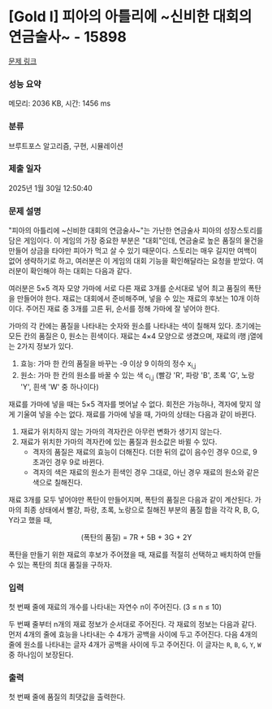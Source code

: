 # [Gold I] 피아의 아틀리에 ~신비한 대회의 연금술사~ - 15898 

[문제 링크](https://www.acmicpc.net/problem/15898) 

### 성능 요약

메모리: 2036 KB, 시간: 1456 ms

### 분류

브루트포스 알고리즘, 구현, 시뮬레이션

### 제출 일자

2025년 1월 30일 12:50:40

### 문제 설명

<p>"피아의 아틀리에 ~신비한 대회의 연금술사~"는 가난한 연금술사 피아의 성장스토리를 담은 게임이다. 이 게임의 가장 중요한 부분은 "대회"인데, 연금술로 높은 품질의 물건을 만들어 상금을 타야만 피아가 먹고 살 수 있기 때문이다. 스토리는 매우 길지만 여백이 없어 생략하기로 하고, 여러분은 이 게임의 대회 기능을 확인해달라는 요청을 받았다. 여러분이 확인해야 하는 대회는 다음과 같다.</p>

<p>여러분은 5×5 격자 모양 가마에 서로 다른 재료 3개를 순서대로 넣어 최고 품질의 폭탄을 만들어야 한다. 재료는 대회에서 준비해주며, 넣을 수 있는 재료의 후보는 10개 이하이다. 주어진 재료 중 3개를 고른 뒤, 순서를 정해 가마에 잘 넣어야 한다.</p>

<p>가마의 각 칸에는 품질을 나타내는 숫자와 원소를 나타내는 색이 칠해져 있다. 초기에는 모든 칸의 품질은 0, 원소는 흰색이다. 재료는 4×4 모양으로 생겼으며, 재료의 i행 j열에는 2가지 정보가 있다.</p>

<ol>
	<li>효능: 가마 한 칸의 품질을 바꾸는 -9 이상 9 이하의 정수 x<sub>i,j</sub></li>
	<li>원소: 가마 한 칸의 원소를 바꿀 수 있는 색 c<sub>i,j</sub> (빨강 'R', 파랑 'B', 초록 'G', 노랑 'Y', 흰색 'W' 중 하나이다)</li>
</ol>

<p>재료를 가마에 넣을 때는 5×5 격자를 벗어날 수 없다. 회전은 가능하나, 격자에 맞지 않게 기울여 넣을 수는 없다. 재료를 가마에 넣을 때, 가마의 상태는 다음과 같이 바뀐다.</p>

<ol>
	<li>재료가 위치하지 않는 가마의 격자칸은 아무런 변화가 생기지 않는다.</li>
	<li>재료가 위치한 가마의 격자칸에 있는 품질과 원소값은 바뀔 수 있다.
	<ul>
		<li>격자의 품질은 재료의 효능이 더해진다. 더한 뒤의 값이 음수인 경우 0으로, 9 초과인 경우 9로 바뀐다.</li>
		<li>격자의 색은 재료의 원소가 흰색인 경우 그대로, 아닌 경우 재료의 원소와 같은 색으로 칠해진다.</li>
	</ul>
	</li>
</ol>

<p>재료 3개를 모두 넣어야만 폭탄이 만들어지며, 폭탄의 품질은 다음과 같이 계산된다. 가마의 최종 상태에서 빨강, 파랑, 초록, 노랑으로 칠해진 부분의 품질 합을 각각 R, B, G, Y라고 했을 때,</p>

<p style="text-align: center;">(폭탄의 품질) = 7R + 5B + 3G + 2Y</p>

<p>폭탄을 만들기 위한 재료의 후보가 주어졌을 때, 재료를 적절히 선택하고 배치하여 만들 수 있는 폭탄의 최대 품질을 구하자.</p>

### 입력 

 <p>첫 번째 줄에 재료의 개수를 나타내는 자연수 n이 주어진다. (3 ≤ n ≤ 10)</p>

<p>두 번째 줄부터 n개의 재료 정보가 순서대로 주어진다. 각 재료의 정보는 다음과 같다. 먼저 4개의 줄에 효능을 나타내는 수 4개가 공백을 사이에 두고 주어진다. 다음 4개의 줄에 원소를 나타내는 글자 4개가 공백을 사이에 두고 주어진다. 이 글자는 <code>R</code>, <code>B</code>, <code>G</code>, <code>Y</code>, <code>W</code> 중 하나임이 보장된다.</p>

### 출력 

 <p>첫 번째 줄에 품질의 최댓값을 출력한다.</p>

